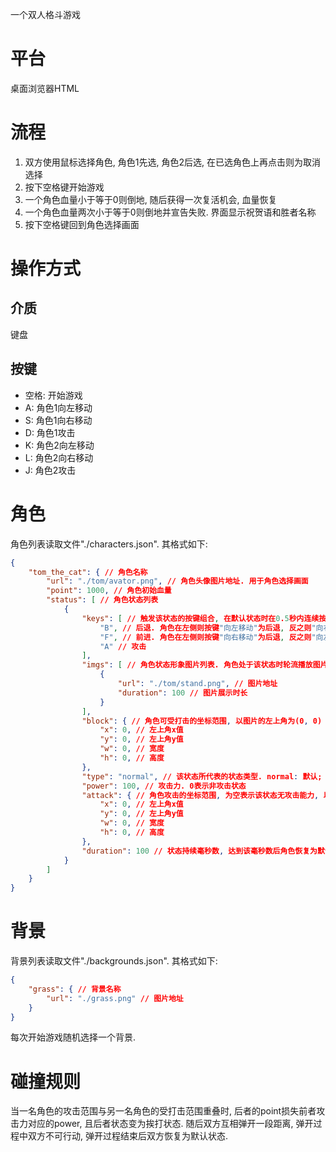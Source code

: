 一个双人格斗游戏

# 平台

桌面浏览器HTML

# 流程

1. 双方使用鼠标选择角色, 角色1先选, 角色2后选, 在已选角色上再点击则为取消选择
2. 按下空格键开始游戏
3. 一个角色血量小于等于0则倒地, 随后获得一次复活机会, 血量恢复
4. 一个角色血量两次小于等于0则倒地并宣告失败. 界面显示祝贺语和胜者名称
5. 按下空格键回到角色选择画面

# 操作方式

## 介质

键盘

## 按键

- 空格: 开始游戏
- A: 角色1向左移动
- S: 角色1向右移动
- D: 角色1攻击
- K: 角色2向左移动
- L: 角色2向右移动
- J: 角色2攻击

# 角色

角色列表读取文件"./characters.json". 其格式如下:

```json
{
    "tom_the_cat": { // 角色名称
        "url": "./tom/avator.png", // 角色头像图片地址. 用于角色选择画面
        "point": 1000, // 角色初始血量
        "status": [ // 角色状态列表
            {
                "keys": [ // 触发该状态的按键组合, 在默认状态时在0.5秒内连续按下列表中的按键则触发该状态. 空表示默认状态
                    "B", // 后退. 角色在左侧则按键"向左移动"为后退, 反之则"向右移动"为后退
                    "F", // 前进. 角色在左侧则按键"向右移动"为后退, 反之则"向左移动"为后退
                    "A" // 攻击
                ],
                "imgs": [ // 角色状态形象图片列表. 角色处于该状态时轮流播放图片
                    {
                        "url": "./tom/stand.png", // 图片地址
                        "duration": 100 // 图片展示时长
                    }
                ],
                "block": { // 角色可受打击的坐标范围, 以图片的左上角为(0, 0)
                    "x": 0, // 左上角x值
                    "y": 0, // 左上角y值
                    "w": 0, // 宽度
                    "h": 0, // 高度
                },
                "type": "normal", // 该状态所代表的状态类型. normal: 默认; attacking: 攻击; attacked: 挨打; knocked: 倒地. 一个角色只有一个默认状态, 一个挨打状态, 一个倒地状态, 可以有多个攻击状态
                "power": 100, // 攻击力. 0表示非攻击状态
                "attack": { // 角色攻击的坐标范围, 为空表示该状态无攻击能力, 以图片的左上角为(0, 0)
                    "x": 0, // 左上角x值
                    "y": 0, // 左上角y值
                    "w": 0, // 宽度
                    "h": 0, // 高度
                },
                "duration": 100 // 状态持续毫秒数, 达到该毫秒数后角色恢复为默认状态. 默认状态该值为0
            }
        ]
    }
}
```

# 背景

背景列表读取文件"./backgrounds.json". 其格式如下:

```json
{
    "grass": { // 背景名称
        "url": "./grass.png" // 图片地址
    }
}
```

每次开始游戏随机选择一个背景.

# 碰撞规则

当一名角色的攻击范围与另一名角色的受打击范围重叠时, 后者的point损失前者攻击力对应的power, 且后者状态变为挨打状态.
随后双方互相弹开一段距离, 弹开过程中双方不可行动, 弹开过程结束后双方恢复为默认状态.